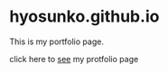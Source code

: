 # hyosunko.github.io
This is my portfolio page.

click here to [see](hyosunko.github.io) my protfolio page

